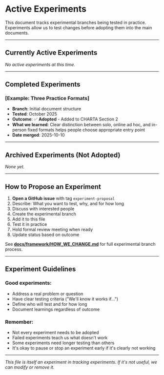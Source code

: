 # Active Experiments

This document tracks experimental branches being tested in practice. Experiments allow us to test changes before adopting them into the main documents.

---

## Currently Active Experiments

*No active experiments at this time.*

<!--
### Template for listing experiments:

### [Experiment Name]
- **Branch**: `experiment/branch-name`
- **Started**: YYYY-MM-DD
- **Testing duration**: X weeks/months
- **Who's testing**: [circle name / format type / number of participants]
- **Purpose**: [What problem does this address? What are we learning?]
- **Status**: 🧪 Testing | 📅 Review scheduled | ✅ Adopted | ❌ Declined | ⏸️ Paused
- **Review meeting**: [scheduled date or "TBD"]
- **Discussion**: [link to GitHub issue]
-->

---

## Completed Experiments

### [Example: Three Practice Formats]
- **Branch**: Initial document structure
- **Tested**: October 2025
- **Outcome**: ✅ **Adopted** - Added to CHARTA Section 2
- **What we learned**: Clear distinction between solo, online ad hoc, and in-person fixed formats helps people choose appropriate entry point
- **Date merged**: 2025-10-10

---

## Archived Experiments (Not Adopted)

*None yet.*

<!--
### Template for archived experiments:

### [Experiment Name]
- **Branch**: `experiment/branch-name`
- **Tested**: Start - End dates
- **Outcome**: ❌ Declined / ⏸️ Deferred
- **What we learned**: [Key insights, even from experiments that weren't adopted]
- **Why not adopted**: [Brief explanation]
- **Could revisit if**: [Conditions under which this might be worth trying again]
-->

---

## How to Propose an Experiment

1. **Open a GitHub issue** with tag `experiment-proposal`
2. Describe: What you want to test, why, and for how long
3. Discuss with interested people
4. Create the experimental branch
5. Add it to this file
6. Test it in practice
7. Hold formal review meeting when ready
8. Update status based on outcome

See **[docs/framework/HOW_WE_CHANGE.md](docs/framework/HOW_WE_CHANGE.md)** for full experimental branch process.

---

## Experiment Guidelines

### Good experiments:
- Address a real problem or question
- Have clear testing criteria ("We'll know it works if...")
- Define who will test and for how long
- Document learnings regardless of outcome

### Remember:
- Not every experiment needs to be adopted
- Failed experiments teach us what doesn't work
- Some experiments need longer testing than others
- It's okay to pause or stop an experiment early if it's clearly not working

---

*This file is itself an experiment in tracking experiments. If it's not useful, we can modify or remove it.*

